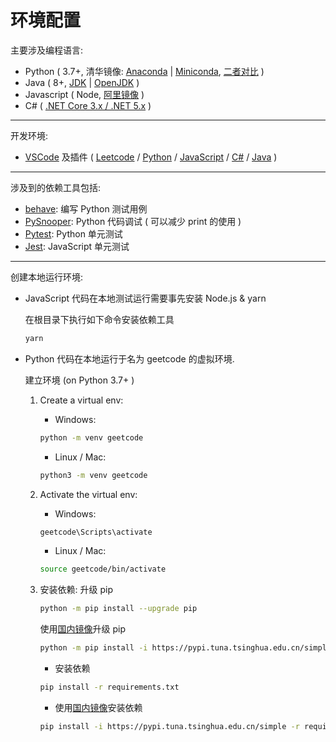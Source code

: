 # 环境配置

主要涉及编程语言:

* Python ( 3.7+, 清华镜像: [Anaconda](https://mirrors.tuna.tsinghua.edu.cn/anaconda/archive/) | [Miniconda](https://mirrors.tuna.tsinghua.edu.cn/anaconda/miniconda/), [二者对比](https://docs.conda.io/projects/conda/en/latest/user-guide/install/download.html#anaconda-or-miniconda) )
* Java ( 8+, [JDK](https://www.oracle.com/cn/java/technologies/javase-downloads.html) | [OpenJDK](https://adoptopenjdk.net/) )
* Javascript ( Node, [阿里镜像](http://npm.taobao.org/mirrors/node/) )
* C# ( [.NET Core 3.x / .NET 5.x](https://dotnet.microsoft.com/download) )

---

开发环境:

* [VSCode](https://code.visualstudio.com/) 及插件 ( [Leetcode](https://marketplace.visualstudio.com/items?itemName=shengchen.vscode-leetcode) / [Python](https://marketplace.visualstudio.com/items?itemName=ms-python.python) / [JavaScript](https://code.visualstudio.com/docs/nodejs/working-with-javascript) / [C#](https://code.visualstudio.com/docs/languages/csharp) / [Java](https://aka.ms/vscode-java-installer-win) )

---

涉及到的依赖工具包括:

* [behave](https://behave.readthedocs.io/en/latest/tutorial.html):  编写 Python 测试用例
* [PySnooper](https://github.com/cool-RR/PySnooper): Python 代码调试 ( 可以减少 print 的使用 )
* [Pytest](https://docs.pytest.org/en/stable/): Python 单元测试
* [Jest](https://jestjs.io/zh-Hans/): JavaScript 单元测试

---

创建本地运行环境:

* JavaScript 代码在本地测试运行需要事先安装 Node.js & yarn

   在根目录下执行如下命令安装依赖工具

   ```bash
   yarn
   ```

* Python 代码在本地运行于名为 geetcode 的虚拟环境.

   建立环境 (on Python 3.7+ )

  1. Create a virtual env:
     * Windows:

     ```bash
     python -m venv geetcode
     ```

     * Linux / Mac:

     ```bash
     python3 -m venv geetcode
     ```

  2. Activate the virtual env:
     * Windows:

      ```bash
      geetcode\Scripts\activate
      ```

      * Linux / Mac:

      ```bash
      source geetcode/bin/activate
      ```

  3. 安装依赖:
     升级 pip

     ```bash
     python -m pip install --upgrade pip
     ```

     使用[国内镜像](https://mirrors.tuna.tsinghua.edu.cn/help/pypi/)升级 pip

     ```bash
     python -m pip install -i https://pypi.tuna.tsinghua.edu.cn/simple pip -U
     ```

     * 安装依赖

      ```bash
      pip install -r requirements.txt
      ```

     * 使用[国内镜像](https://mirrors.tuna.tsinghua.edu.cn/help/pypi/)安装依赖

     ```bash
     pip install -i https://pypi.tuna.tsinghua.edu.cn/simple -r requirements.txt
     ```
